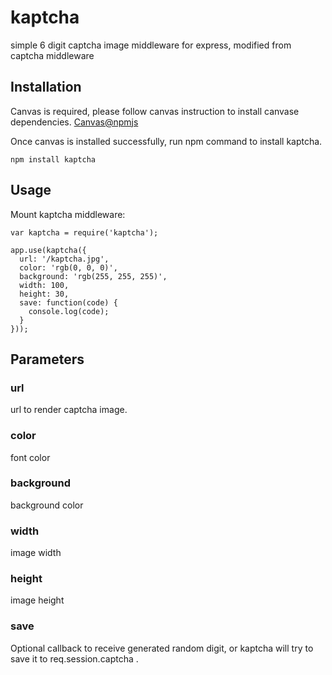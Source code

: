 # kaptcha
simple 6 digit captcha image middleware for express, modified from captcha middleware

## Installation
Canvas is required, please follow canvas instruction to install canvase dependencies. [Canvas@npmjs](https://www.npmjs.com/package/canvas)

Once canvas is installed successfully, run npm command to install kaptcha.
```
npm install kaptcha
```

## Usage
Mount kaptcha middleware:
```
var kaptcha = require('kaptcha');

app.use(kaptcha({ 
  url: '/kaptcha.jpg', 
  color: 'rgb(0, 0, 0)', 
  background: 'rgb(255, 255, 255)',
  width: 100, 
  height: 30, 
  save: function(code) { 
    console.log(code); 
  }  
}));
```

## Parameters

### url
url to render captcha image.

### color
font color

### background
background color

### width
image width

### height
image height

### save
Optional callback to receive generated random digit, or kaptcha will try to save it to req.session.captcha .
